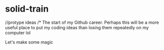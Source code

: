 # solid-train
//protype ideas
/* The start of my Github career. Perhaps this will 
be a more useful place to put my coding ideas than 
losing them repeatedly on my computer lol

Let's make some magic
